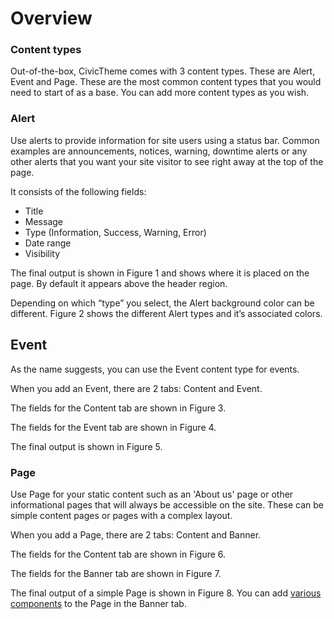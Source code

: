 # Overview

### Content types <a href="#contentauthoring-overview-contenttypes" id="contentauthoring-overview-contenttypes"></a>

Out-of-the-box, CivicTheme comes with 3 content types. These are Alert, Event and Page. These are the most common content types that you would need to start of as a base. You can add more content types as you wish.

### Alert <a href="#contentauthoring-overview-alert" id="contentauthoring-overview-alert"></a>

Use alerts to provide information for site users using a status bar. Common examples are announcements, notices, warning, downtime alerts or any other alerts that you want your site visitor to see right away at the top of the page.

It consists of the following fields:

* Title
* Message
* Type (Information, Success, Warning, Error)
* Date range
* Visibility

The final output is shown in Figure 1 and shows where it is placed on the page. By default it appears above the header region.



Depending on which “type” you select, the Alert background color can be different. Figure 2 shows the different Alert types and it’s associated colors.



## Event <a href="#contentauthoring-overview-event" id="contentauthoring-overview-event"></a>

As the name suggests, you can use the Event content type for events.

When you add an Event, there are 2 tabs: Content and Event.

The fields for the Content tab are shown in Figure 3.



The fields for the Event tab are shown in Figure 4.



The final output is shown in Figure 5.



### Page <a href="#contentauthoring-overview-page" id="contentauthoring-overview-page"></a>

Use Page for your static content such as an 'About us' page or other informational pages that will always be accessible on the site. These can be simple content pages or pages with a complex layout.

When you add a Page, there are 2 tabs: Content and Banner.

The fields for the Content tab are shown in Figure 6.



The fields for the Banner tab are shown in Figure 7.



The final output of a simple Page is shown in Figure 8. You can add [various components](broken-reference) to the Page in the Banner tab.

